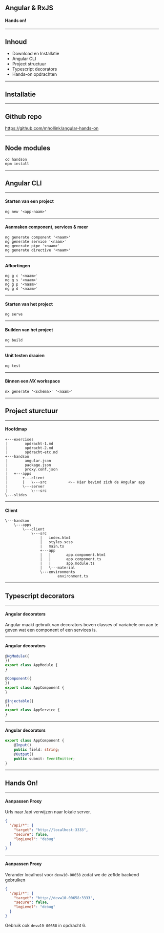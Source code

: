 
## Angular & RxJS

#### Hands on!

-----

## Inhoud

- Download en Installatie 
- Angular CLI
- Project structuur
- Typescript decorators
- Hands-on opdrachten

-----

## Installatie

---

## Github repo

https://github.com/mhollink/angular-hands-on

---

## Node modules

```
cd handson
npm install
```

-----

## Angular CLI

---

#### Starten van een project

```
ng new '<app-naam>'
```

---

#### Aanmaken component, services & meer

```
ng generate component '<naam>'
ng generate service '<naam>'
ng generate pipe '<naam>'
ng generate directive '<naam>'
```

---

#### Afkortingen

```
ng g c '<naam>'
ng g s '<naam>'
ng g p '<naam>'
ng g d '<naam>'
```

---

#### Starten van het project

```
ng serve
```

---

#### Builden van het project

```
ng build
```

---

#### Unit testen draaien

```
ng test
```

---

#### Binnen een *NX* workspace

```
nx generate '<schema>' '<naam>'
```

-----

## Project sturctuur

---

#### Hoofdmap

```text
+---exercises
|        opdracht-1.md
|        opdracht-2.md
|        opdracht-etc.md
+---handson
|        angular.json
|        package.json
|        proxy.conf.json
|   +---apps
|       +---client
|       |   \---src          <-- Hier bevind zich de Angular app
|       \---server
|           \---src
\---slides
```

---

#### Client

```text
\---handson
    \---apps
        \---client
            \---src
                |   index.html
                |   styles.scss
                |   main.ts
                +---app
                |   |       app.component.html
                |   |       app.component.ts
                |   |       app.module.ts
                |   \---material
                \---environments
                        environment.ts
```

-----

## Typescript decorators

---

#### Angular decorators

Angular maakt gebruik van decorators boven classes of variabele om aan te geven wat een component of een services is.

---

#### Angular decorators

```typescript
@NgModule({
})
export class AppModule {
}
```

```typescript
@Component({
})
export class AppComponent {
}
```

```typescript
@Injectable({
})
export class AppService {
}
```


---

#### Angular decorators

```typescript
export class AppComponent {
    @Input()
    public field: string;
    @Output()
    public submit: EventEmitter;
}
```

-----

## Hands On!

---

#### Aanpassen Proxy

Urls naar /api verwijzen naar lokale server. 

```json
{
  "/api/*": {
    "target": "http://localhost:3333",
    "secure": false,
    "logLevel": "debug"
  }
}
```

---

#### Aanpassen Proxy

Verander localhost voor `devw10-00658` zodat we de zeflde backend gebruiken

```json
{
  "/api/*": {
    "target": "http://devw10-00658:3333",
    "secure": false,
    "logLevel": "debug"
  }
}
```

Gebruik ook `devw10-00658` in opdracht 6.
